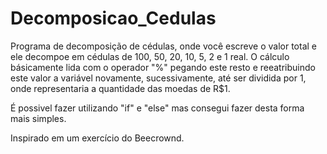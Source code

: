 # Decomposicao_Cedulas
Programa de decomposição de cédulas, onde você escreve o valor total e ele decompoe em cédulas de 100, 50, 20, 10, 5, 2 e 1 real. 
O cálculo básicamente lida com o operador "%" pegando este resto e reeatribuindo este valor a variável novamente, sucessivamente, até ser dividida por 1, onde representaria a quantidade das moedas de R$1. 

É possivel fazer utilizando "if" e "else" mas consegui fazer desta forma mais simples.

Inspirado em um exercício do Beecrownd. 
